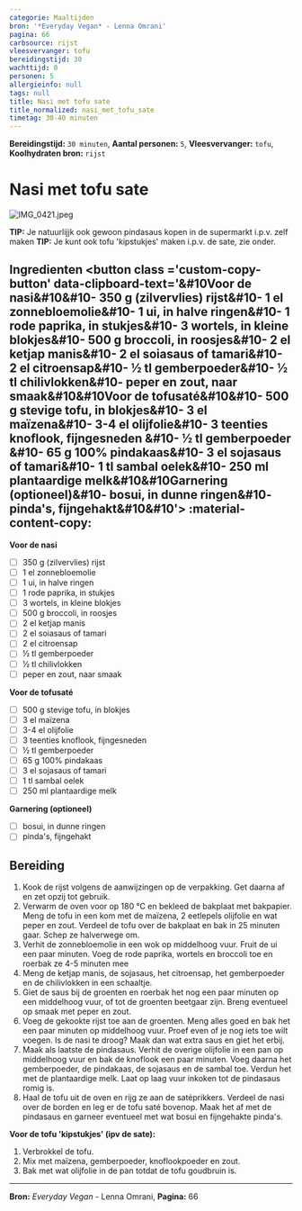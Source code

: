 ```yaml
---
categorie: Maaltijden
bron: '*Everyday Vegan* - Lenna Omrani'
pagina: 66
carbsource: rijst
vleesvervanger: tofu
bereidingstijd: 30
wachttijd: 0
personen: 5
allergieinfo: null
tags: null
title: Nasi met tofu sate
title_normalized: nasi_met_tofu_sate
timetag: 30-40 minuten
---
```

**Bereidingstijd:** ```30 minuten```, **Aantal personen:** ```5```, **Vleesvervanger:** ```tofu```, **Koolhydraten bron:** ```rijst```

# Nasi met tofu sate

![IMG_0421.jpeg](../../_resources/IMG_0421.jpeg)

<b-notice>
 	<b>TIP:</b> Je natuurlijjk ook gewoon pindasaus kopen in de supermarkt i.p.v. zelf maken
 </b-notice>
 <b-notice>
 	<b>TIP:</b> Je kunt ook tofu 'kipstukjes' maken i.p.v. de sate, zie onder.
 </b-notice>

## Ingredienten <button class ='custom-copy-button' data-clipboard-text='&#10**Voor de nasi**&#10&#10- 350 g (zilvervlies) rijst&#10- 1 el zonnebloemolie&#10- 1 ui, in halve ringen&#10- 1 rode paprika, in stukjes&#10- 3 wortels, in kleine blokjes&#10- 500 g broccoli, in roosjes&#10- 2 el ketjap manis&#10- 2 el soiasaus of tamari&#10- 2 el citroensap&#10- ½ tl gemberpoeder&#10- ½ tl chilivlokken&#10- peper en zout, naar smaak&#10&#10**Voor de tofusaté**&#10&#10- 500 g stevige tofu, in blokjes&#10- 3 el maïzena&#10- 3-4 el olijfolie&#10- 3 teenties knoflook, fijngesneden &#10- ½ tl gemberpoeder &#10- 65 g 100% pindakaas&#10- 3 el sojasaus of tamari&#10- 1 tl sambal oelek&#10- 250 ml plantaardige melk&#10&#10**Garnering (optioneel)**&#10- bosui, in dunne ringen&#10- pinda's, fijngehakt&#10&#10'> :material-content-copy: </button>

**Voor de nasi**

- [ ] 350 g (zilvervlies) rijst
- [ ] 1 el zonnebloemolie
- [ ] 1 ui, in halve ringen
- [ ] 1 rode paprika, in stukjes
- [ ] 3 wortels, in kleine blokjes
- [ ] 500 g broccoli, in roosjes
- [ ] 2 el ketjap manis
- [ ] 2 el soiasaus of tamari
- [ ] 2 el citroensap
- [ ] ½ tl gemberpoeder
- [ ] ½ tl chilivlokken
- [ ] peper en zout, naar smaak

**Voor de tofusaté**

- [ ] 500 g stevige tofu, in blokjes
- [ ] 3 el maïzena
- [ ] 3-4 el olijfolie
- [ ] 3 teenties knoflook, fijngesneden 
- [ ] ½ tl gemberpoeder 
- [ ] 65 g 100% pindakaas
- [ ] 3 el sojasaus of tamari
- [ ] 1 tl sambal oelek
- [ ] 250 ml plantaardige melk

**Garnering (optioneel)**
- [ ] bosui, in dunne ringen
- [ ] pinda's, fijngehakt

## Bereiding

1. Kook de rijst volgens de aanwijzingen op de verpakking. Get daarna af en zet opzij tot gebruik.
2. Verwarm de oven voor op 180 °C en bekleed de bakplaat met bakpapier. Meng de tofu in een kom met de maïzena, 2 eetlepels olijfolie en wat peper en zout. Verdeel de tofu over de bakplaat en bak in 25 minuten gaar. Schep ze halverwege om.
3. Verhit de zonnebloemolie in een wok op middelhoog vuur. Fruit de ui een paar minuten. Voeg de rode paprika, wortels en broccoli toe en roerbak ze 4-5 minuten mee
4. Meng de ketjap manis, de sojasaus, het citroensap, het gemberpoeder en de chilivlokken in een schaaltje.
5. Giet de saus bij de groenten en roerbak het nog een paar minuten op een middelhoog vuur, of tot de groenten beetgaar zijn. Breng eventueel op smaak met peper en zout.
6. Voeg de gekookte rijst toe aan de groenten. Meng alles goed en bak het een paar minuten op middelhoog vuur. Proef even of je nog iets toe wilt voegen. Is de nasi te droog? Maak dan wat extra saus en giet het erbij.
7. Maak als laatste de pindasaus. Verhit de overige olijfolie in een pan op middelhoog vuur en bak de knoflook een paar minuten. Voeg daarna het gemberpoeder, de pindakaas, de sojasaus en de sambal toe. Verdun het met de plantaardige melk. Laat op laag vuur inkoken tot de pindasaus romig is.
8. Haal de tofu uit de oven en rijg ze aan de satéprikkers. Verdeel de nasi over de borden en leg er de tofu saté bovenop. Maak het af met de pindasaus en garneer eventueel met wat bosui en fijngehakte pinda's.

**Voor de tofu 'kipstukjes' (ipv de sate):**

1. Verbrokkel de tofu.
2. Mix met maïzena, gemberpoeder, knoflookpoeder en zout.
3. Bak met wat olijfolie in de pan totdat de tofu goudbruin is.
***
**Bron:** *Everyday Vegan* - Lenna Omrani, **Pagina:** 66